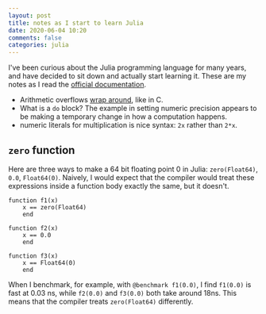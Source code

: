 ```yaml
---
layout: post
title: notes as I start to learn Julia
date: 2020-06-04 10:20
comments: false
categories: julia
---
```


I've been curious about the Julia programming language for many years, and have decided to sit down and actually start learning it.
These are my notes as I read the [official documentation](https://docs.julialang.org/en/v1/).

- Arithmetic overflows [wrap around](https://docs.julialang.org/en/v1/manual/integers-and-floating-point-numbers/#Overflow-behavior-1), like in C.
- What is a `do` block?
    The example in setting numeric precision appears to be making a temporary change in how a computation happens.
- numeric literals for multiplication is nice syntax: `2x` rather than `2*x`.


## `zero` function

Here are three ways to make a 64 bit floating point 0 in Julia: `zero(Float64)`, `0.0`, `Float64(0)`.
Naively, I would expect that the compiler would treat these expressions inside a function body exactly the same, but it doesn't.

```
function f1(x)
    x == zero(Float64)
    end

function f2(x)
    x == 0.0
    end

function f3(x)
    x == Float64(0)
    end
```

When I benchmark, for example, with `@benchmark f1(0.0)`, I find `f1(0.0)` is fast at 0.03 ns, while `f2(0.0)` and `f3(0.0)` both take around 18ns.
This means that the compiler treats `zero(Float64)` differently.
